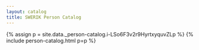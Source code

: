 ```yaml
---
layout: catalog
title: SWERIK Person Catalog
---
```

{% assign p = site.data._person-catalog.i-LSo6F3v2r9HyrtxyquvZLp %}
{% include person-catalog.html p=p %}

